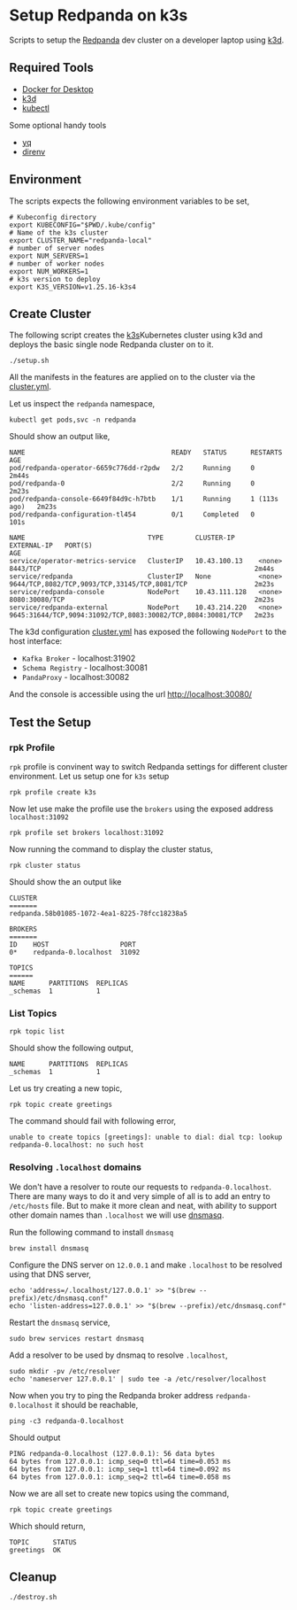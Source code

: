 # Setup Redpanda on k3s

Scripts to setup the [Redpanda](https://redpanda.com) dev cluster on a developer laptop using [k3d](https:/k3d.io).

## Required Tools

- [Docker for Desktop](https://www.docker.com/products/docker-desktop/)
- [k3d](https://k3d.io)
- [kubectl](https://kubernetes.io/docs/tasks/tools/)

Some optional handy tools

- [yq](https://github.com/mikefarah/yq)
- [direnv](https://direnv.net)

## Environment

The scripts expects the following environment variables to be set,

```shell
# Kubeconfig directory
export KUBECONFIG="$PWD/.kube/config"
# Name of the k3s cluster
export CLUSTER_NAME="redpanda-local"
# number of server nodes
export NUM_SERVERS=1
# number of worker nodes
export NUM_WORKERS=1
# k3s version to deploy
export K3S_VERSION=v1.25.16-k3s4
```

## Create Cluster

The following script creates the [k3s](https://k3s.io)Kubernetes cluster using k3d and deploys the basic single node Redpanda cluster on to it.

```shell
./setup.sh
```

All the manifests in the features are applied on to the cluster via the [cluster.yml](./config/k3d/cluster.yml).

Let us inspect the `redpanda` namespace,

```shell
kubectl get pods,svc -n redpanda
```

Should show an output like,

```text
NAME                                     READY   STATUS      RESTARTS       AGE
pod/redpanda-operator-6659c776dd-r2pdw   2/2     Running     0              2m44s
pod/redpanda-0                           2/2     Running     0              2m23s
pod/redpanda-console-6649f84d9c-h7btb    1/1     Running     1 (113s ago)   2m23s
pod/redpanda-configuration-tl454         0/1     Completed   0              101s

NAME                               TYPE        CLUSTER-IP      EXTERNAL-IP   PORT(S)                                                       AGE
service/operator-metrics-service   ClusterIP   10.43.100.13    <none>        8443/TCP                                                      2m44s
service/redpanda                   ClusterIP   None            <none>        9644/TCP,8082/TCP,9093/TCP,33145/TCP,8081/TCP                 2m23s
service/redpanda-console           NodePort    10.43.111.128   <none>        8080:30080/TCP                                                2m23s
service/redpanda-external          NodePort    10.43.214.220   <none>        9645:31644/TCP,9094:31092/TCP,8083:30082/TCP,8084:30081/TCP   2m23s
```

The k3d configuration [cluster.yml](./config/k3d/cluster.yml) has exposed the following `NodePort` to the host interface:

- `Kafka Broker` - localhost:31902
- `Schema Registry` - localhost:30081
- `PandaProxy` - localhost:30082

And the console is accessible using the url <http://localhost:30080/>

## Test the Setup

### rpk Profile

`rpk` profile is convinent way to switch Redpanda settings for different cluster environment. Let us setup one for `k3s` setup

```shell
rpk profile create k3s
```

Now let use make the profile use the `brokers` using the exposed address `localhost:31092`

```shell
rpk profile set brokers localhost:31092
```

Now running the command to display the cluster status,

```shell
rpk cluster status
```

Should show the an output like

```text
CLUSTER
=======
redpanda.58b01085-1072-4ea1-8225-78fcc18238a5

BROKERS
=======
ID    HOST                  PORT
0*    redpanda-0.localhost  31092

TOPICS
======
NAME      PARTITIONS  REPLICAS
_schemas  1           1
```

### List Topics

```shell
rpk topic list
```

Should show the following output,

```shell
NAME      PARTITIONS  REPLICAS
_schemas  1           1
```

Let us try creating a new topic,

```shell
rpk topic create greetings
```

The command should fail with following error,

```text
unable to create topics [greetings]: unable to dial: dial tcp: lookup redpanda-0.localhost: no such host
```

### Resolving `.localhost` domains

We don't have a resolver to route our requests to `redpanda-0.localhost`. There are many ways to do it and very simple of all is to add an entry to `/etc/hosts` file. But to make it more clean and neat, with ability to support other domain names than `.localhost` we will use [dnsmasq](https://dnsmasq.org).

Run the following command to install `dnsmasq`

```shell
brew install dnsmasq
```

Configure the DNS server on `12.0.0.1` and make `.localhost` to be resolved using that DNS server,

```shell
echo 'address=/.localhost/127.0.0.1' >> "$(brew --prefix)/etc/dnsmasq.conf"
echo 'listen-address=127.0.0.1' >> "$(brew --prefix)/etc/dnsmasq.conf"
```

Restart the `dnsmasq` service,

```shell
sudo brew services restart dnsmasq
```

Add a resolver to be used by dnsmaq to resolve `.localhost`,

```shell
sudo mkdir -pv /etc/resolver
echo 'nameserver 127.0.0.1' | sudo tee -a /etc/resolver/localhost
```

Now when you try to ping the Redpanda broker address `redpanda-0.localhost` it should be reachable,

```shell
ping -c3 redpanda-0.localhost
```

Should output

```text
PING redpanda-0.localhost (127.0.0.1): 56 data bytes
64 bytes from 127.0.0.1: icmp_seq=0 ttl=64 time=0.053 ms
64 bytes from 127.0.0.1: icmp_seq=1 ttl=64 time=0.092 ms
64 bytes from 127.0.0.1: icmp_seq=2 ttl=64 time=0.058 ms
```

Now we are all set to create new topics using the command,

```shell
rpk topic create greetings
```

Which should return,

```shell
TOPIC      STATUS
greetings  OK
```

## Cleanup

```shell
./destroy.sh
```
